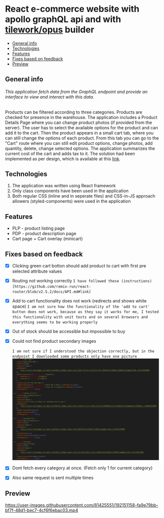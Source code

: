 # React e-commerce website with apollo graphQL api and with [tilework/opus](https://github.com/tilework/opus) builder

* [General info](#general-info)
* [Technologies](#technologies)
* [Features](#features)
* [Fixes based on feedback](#fixes-based-on-feedback)
* [Preview](#preview)

## General info

###### This application fetch data from the GraphQL endpoint and provide an interface to view and interact with this data. 

Products can be filtered according to three categories. Products are checked for presence in the warehouse. The application includes a Product Details Page where you can change product photos (if provided from the server). The user has to select the available options for the product and can add it to the cart. Then the product appears in a small cart tab, where you can still change the options of each product. From this tab you can go to the "Cart" route where you can still edit product options, change photos, add quantity, delete, change selected options. The application summarizes the current cost of the cart and adds tax to it.
The solution had been implemented as per design, which is available at this [link](https://www.figma.com/file/MSyCAqVy1UgNap0pvqH6H3/Junior-Frontend-Test-Designs-Public?node-id=0%3A1).

## Technologies
1. The application was written using React framework
2. Only class components have been used in the application
3. Both regular CSS (inline and in seperate files) and CSS-in-JS approach allowers (styled-components) were used in the application

## Features 
- PLP - product listing page
- PDP - product description page
- Cart page + Cart overlay (minicart)

## Fixes based on feedback
 - [x] Clicking green cart botton should add product to cart with first pre selected attribute values
 - [x] Routing not working correctly
   `I have followed these (instructions)[https://github.com/remix-run/react-router/blob/v2.5.2/docs/API.md#link]`
 - [x] Add to cart functionality does not work (redirects and shows white space)
    `I am not sure how the functionality of the 'add to cart' button does not work, because as they say it works for me, I tested this functionality with unit tests and on several browsers and everything seems to be working properly`
 - [x] Out of stock should be accessible but impossible to buy
 - [x] Could not find product secondary images

    `I am not sure if I understood the objection correctly, but in the endpoint I downloaded some products only have one picture`
    ![ss of the endpoint](./src/components/assets/product-gallery.png)

 - [x] Dont fetch every category at once. (Fetch only 1 for current category)
 - [x] Also same request is sent multiple times

## Preview
https://user-images.githubusercontent.com/81425551/192151158-fa9e79bb-bf7f-48d1-bec7-4cf6f6ebac03.mp4




